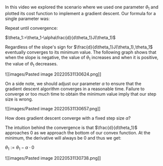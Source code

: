 
In this video we explored the scenario where we used one parameter $\theta_1$ and plotted its cost function to implement a gradient descent. Our formula for a single parameter was:

Repeat until convergence:

$\theta_1:=\theta_1-\alpha\frac{d}{d\theta_1}J(\theta_1)$

Regardless of the slope's sign for $\frac{d}{d\theta_1}J(\theta_1),\theta_1$ eventually converges to its minimum value. The following graph shows that when the slope is negative, the value of $\theta_1$ increases and when it is positive, the value of $\theta_1$ decreases.

![[images/Pasted image 20220531130624.png]]

On a side note, we should adjust our parameter $\alpha$ to ensure that the gradient descent algorithm converges in a reasonable time. Failure to converge or too much time to obtain the minimum value imply that our step size is wrong.

![[images/Pasted image 20220531130657.png]]

How does gradient descent converge with a fixed step size $\alpha$?

The intuition behind the convergence is that $\frac{d}{d\theta_1}$ approaches 0 as we approach the bottom of our convex function. At the minimum, the derivative will always be 0 and thus we get:

$\theta_1:=\theta_1-\alpha\cdot0$

![[images/Pasted image 20220531130738.png]]